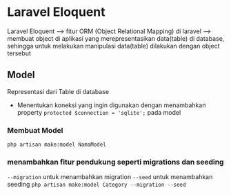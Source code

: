 # Laravel Eloquent
Laravel Eloquent --> fitur ORM (Object Relational Mapping) di laravel --> membuat object di aplikasi yang merepresentasikan data(table) di database, sehingga untuk melakukan manipulasi data(table) dilakukan dengan object tersebut

## Model
Representasi dari Table di database
- Menentukan koneksi yang ingin digunakan dengan menambahkan property `protected $connection = 'sqlite';` pada model

### Membuat Model
`php artisan make:model NamaModel`

### menambahkan fitur pendukung seperti migrations dan seeding
`--migration` untuk menambahkan migration
`--seed` untuk menambahkan seeding
`php artisan make:model Category --migration --seed`

